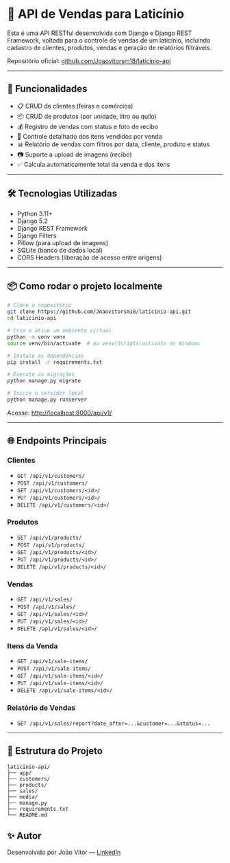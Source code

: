 
# 🧀 API de Vendas para Laticínio

Esta é uma API RESTful desenvolvida com Django e Django REST Framework, voltada para o controle de vendas de um laticínio, incluindo cadastro de clientes, produtos, vendas e geração de relatórios filtráveis.

Repositório oficial: [github.com/Joaovitorsm18/laticinio-api](https://github.com/Joaovitorsm18/laticinio-api)

---

## 🚀 Funcionalidades

- 📋 CRUD de clientes (feiras e comércios)
- 📦 CRUD de produtos (por unidade, litro ou quilo)
- 💰 Registro de vendas com status e foto de recibo
- 🧾 Controle detalhado dos itens vendidos por venda
- 📊 Relatório de vendas com filtros por data, cliente, produto e status
- 📷 Suporte a upload de imagens (recibo)
- ✅ Calcula automaticamente total da venda e dos itens

---

## 🛠️ Tecnologias Utilizadas

- Python 3.11+
- Django 5.2
- Django REST Framework
- Django Filters
- Pillow (para upload de imagens)
- SQLite (banco de dados local)
- CORS Headers (liberação de acesso entre origens)

---

## 📦 Como rodar o projeto localmente

```bash
# Clone o repositório
git clone https://github.com/Joaovitorsm18/laticinio-api.git
cd laticinio-api

# Crie e ative um ambiente virtual
python -m venv venv
source venv/bin/activate  # ou venv\Scripts\activate no Windows

# Instale as dependências
pip install -r requirements.txt

# Execute as migrações
python manage.py migrate

# Inicie o servidor local
python manage.py runserver
```

Acesse: [http://localhost:8000/api/v1/](http://localhost:8000/api/v1/)

---

## 🌐 Endpoints Principais

### Clientes
- `GET /api/v1/customers/`
- `POST /api/v1/customers/`
- `GET /api/v1/customers/<id>/`
- `PUT /api/v1/customers/<id>/`
- `DELETE /api/v1/customers/<id>/`

### Produtos
- `GET /api/v1/products/`
- `POST /api/v1/products/`
- `GET /api/v1/products/<id>/`
- `PUT /api/v1/products/<id>/`
- `DELETE /api/v1/products/<id>/`

### Vendas
- `GET /api/v1/sales/`
- `POST /api/v1/sales/`
- `GET /api/v1/sales/<id>/`
- `PUT /api/v1/sales/<id>/`
- `DELETE /api/v1/sales/<id>/`

### Itens da Venda
- `GET /api/v1/sale-items/`
- `POST /api/v1/sale-items/`
- `GET /api/v1/sale-items/<id>/`
- `PUT /api/v1/sale-items/<id>/`
- `DELETE /api/v1/sale-items/<id>/`

### Relatório de Vendas
- `GET /api/v1/sales/report?date_after=...&customer=...&status=...`

---

## 📁 Estrutura do Projeto

```
laticinio-api/
├── app/
├── customers/
├── products/
├── sales/
├── media/
├── manage.py
├── requirements.txt
└── README.md
```


## ✨ Autor

Desenvolvido por João Vítor — [LinkedIn](https://www.linkedin.com/in/joao-vitor-sm/)
